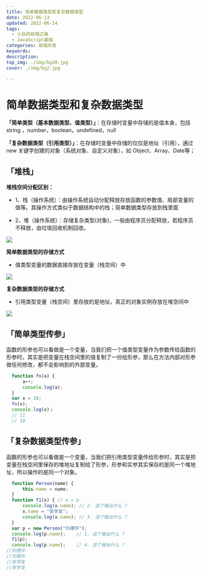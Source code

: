 ```yaml
---
title: 简单数据类型和复杂数据类型
date: 2022-06-13
updated: 2022-06-14
tags:
  - 小白的前端之路
  - JavaScript基础
categories: 前端开发
keywords: 
description: 
top_img: ./img/bg20.jpg
cover: ./img/bg2.jpg

---
```

# 简单数据类型和复杂数据类型

**「简单类型（基本数据类型、值类型）」**：在存储时变量中存储的是值本身，包括string ，number，boolean，undefined，null

**「复杂数据类型（引用类型）」**：在存储时变量中存储的仅仅是地址（引用），通过 new 关键字创建的对象（系统对象、自定义对象），如 Object、Array、Date等；

## **「堆栈」**

**堆栈空间分配区别：**

- 1、栈（操作系统）：由操作系统自动分配释放存放函数的参数值、局部变量的值等。其操作方式类似于数据结构中的栈；简单数据类型存放到栈里面

- 2、堆（操作系统）：存储复杂类型(对象)，一般由程序员分配释放，若程序员不释放，由垃圾回收机制回收。

![](https://cdn.jsdelivr.net/gh/lonely2022/picture/img/202206122149383.png)



**简单数据类型的存储方式**

- 值类型变量的数据直接存放在变量（栈空间）中

![](https://cdn.jsdelivr.net/gh/lonely2022/picture/img/202206122150177.png)

**复杂数据类型的存储方式**

- 引用类型变量（栈空间）里存放的是地址，真正的对象实例存放在堆空间中

![](https://cdn.jsdelivr.net/gh/lonely2022/picture/img/202206122150572.png)



## **「简单类型传参」**

  函数的形参也可以看做是一个变量，当我们把一个值类型变量作为参数传给函数的形参时，其实是把变量在栈空间里的值复制了一份给形参，那么在方法内部对形参做任何修改，都不会影响到的外部变量。



```js
  function fn(a) {
      a++;
      console.log(a); 
  }
  var x = 10;
  fn(x);
  console.log(x)；
  // 11
  // 10
```

## **「复杂数据类型传参」**

  函数的形参也可以看做是一个变量，当我们把引用类型变量传给形参时，其实是把变量在栈空间里保存的堆地址复制给了形参，形参和实参其实保存的是同一个堆地址，所以操作的是同一个对象。

```js
  function Person(name) {
      this.name = name;
  }
  function f1(x) { // x = p
      console.log(x.name); // 2. 这个输出什么 ?    
      x.name = "张学友";
      console.log(x.name); // 3. 这个输出什么 ?    
  }
  var p = new Person("刘德华");
  console.log(p.name);    // 1. 这个输出什么 ?   
  f1(p);
  console.log(p.name);    // 4. 这个输出什么 ?  
//刘德华
//刘德华
//张学友
//张学友
```

